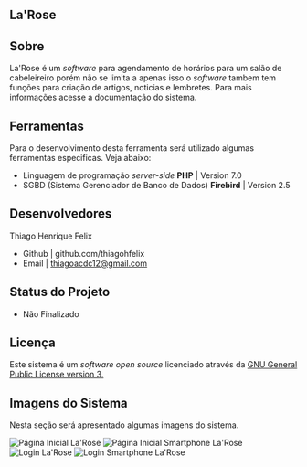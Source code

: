 La'Rose
--------------------
Sobre
-----
La'Rose é um _software_ para agendamento de horários para um salão de cabeleireiro porém não se limita a apenas isso o _software_ tambem tem funções para criação de artigos, noticias e lembretes. Para mais informações acesse a documentação do sistema.

Ferramentas
-----------
Para o desenvolvimento desta ferramenta será utilizado algumas ferramentas especificas. Veja abaixo:
+ Linguagem de programação _server-side_ **PHP** | Version 7.0
+ SGBD (Sistema Gerenciador de Banco de Dados) **Firebird** | Version 2.5

Desenvolvedores
---------------
Thiago Henrique Felix
- Github | github.com/thiagohfelix
- Email | thiagoacdc12@gmail.com

Status do Projeto
----------------
+ Não Finalizado

Licença
------
Este sistema é um _software_ _open source_ licenciado através da [GNU General Public License version 3.](https://opensource.org/licenses/GPL-3.0)

Imagens do Sistema
------------------
Nesta seção será apresentado algumas imagens do sistema.

![Página Inicial La'Rose](http://i65.tinypic.com/2dkfuk0.png)
![Página Inicial Smartphone La'Rose](http://i68.tinypic.com/2nrlu08.jpg)
![Login La'Rose](http://i65.tinypic.com/2eb61ig.png)
![Login Smartphone La'Rose](http://i67.tinypic.com/2qsxgyd.png)





